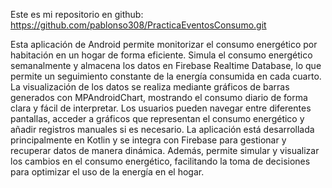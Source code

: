 Este es mi repositorio en github: https://github.com/pablonso308/PracticaEventosConsumo.git

Esta aplicación de Android permite monitorizar el consumo energético por habitación en un hogar de forma eficiente. Simula el consumo energético semanalmente y almacena los datos en Firebase Realtime Database, lo que permite un seguimiento constante de la energía consumida en cada cuarto. La visualización de los datos se realiza mediante gráficos de barras generados con MPAndroidChart, mostrando el consumo diario de forma clara y fácil de interpretar. Los usuarios pueden navegar entre diferentes pantallas, acceder a gráficos que representan el consumo energético y añadir registros manuales si es necesario. La aplicación está desarrollada principalmente en Kotlin y se integra con Firebase para gestionar y recuperar datos de manera dinámica. Además, permite simular y visualizar los cambios en el consumo energético, facilitando la toma de decisiones para optimizar el uso de la energía en el hogar.
